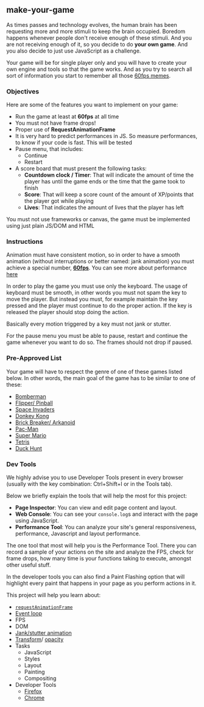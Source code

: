 ## make-your-game

As times passes and technology evolves, the human brain has been requesting
more and more stimuli to keep the brain occupied. Boredom happens whenever
people don't receive enough of these stimuli. And you are not receiving enough
of it, so you decide to do **your own game**. And you also decide to just use
JavaScript as a challenge.

Your game will be for single player only and you will have to create your
own engine and tools so that the game works. And as you try to search all sort
of information you start to remember all those [60fps memes](https://pics.me.me/60-fps-59-fps-35518800.png).

### Objectives

Here are some of the features you want to implement on your game:

- Run the game at least at **60fps** at all time
- You must not have frame drops!
- Proper use of **RequestAnimationFrame**
- It is very hard to predict performances in JS. So measure performances,
  to know if your code is fast. This will be tested
- Pause menu, that includes:
  - Continue
  - Restart
- A score board that must present the following tasks:
  - **Countdown clock / Timer**: That will indicate the amount of time the player has until the game ends or the time that the game took to finish
  - **Score**: That will keep a score count of the amount of XP/points that the player got while playing
  - **Lives**: That indicates the amount of lives that the player has left

You must not use frameworks or canvas, the game must be implemented using just plain JS/DOM and HTML

### Instructions

Animation must have consistent motion, so in order to have a smooth animation (without interruptions or better named: jank animation) you must achieve a special number, [**60fps**](https://blog.algolia.com/performant-web-animations/). You can see more about performance [here](https://public.01-edu.org/subjects/good-practices/)

In order to play the game you must use only the keyboard. The usage of keyboard must be smooth, in other words you must not spam the key to move the player. But instead you must, for example maintain the key pressed and the player must continue to do the proper action. If the key is released the player should stop doing the action.

Basically every motion triggered by a key must not jank or stutter.

For the pause menu you must be able to pause, restart and continue the game whenever you want to do so. The frames should not drop if paused.

### Pre-Approved List

Your game will have to respect the genre of one of these games listed below. In other words, the main goal of the game has to be similar to one of these:

- [Bomberman](https://en.wikipedia.org/wiki/Super_Bomberman)
- [Flipper/ Pinball](https://en.wikipedia.org/wiki/Pinball)
- [Space Invaders](https://en.wikipedia.org/wiki/Space_Invaders)
- [Donkey Kong](https://en.wikipedia.org/wiki/Donkey_Kong)
- [Brick Breaker/ Arkanoid](https://en.wikipedia.org/wiki/Arkanoid)
- [Pac-Man](https://en.wikipedia.org/wiki/Pac-Man)
- [Super Mario](https://en.wikipedia.org/wiki/Super_Mario)
- [Tetris](https://en.wikipedia.org/wiki/Tetris)
- [Duck Hunt](https://en.wikipedia.org/wiki/Duck_Hunt)

### Dev Tools

We highly advise you to use Developer Tools present in every browser (usually with the key combination: Ctrl+Shift+I or in the Tools tab).

Below we briefly explain the tools that will help the most for this project:

- **Page Inspector**: You can view and edit page content and layout.
- **Web Console**: You can see your `console.log`s and interact with the page using JavaScript.
- **Performance Tool**: You can analyze your site's general responsiveness, performance, Javascript and layout performance.

The one tool that most will help you is the Performance Tool. There you can record a sample of your actions on the site and analyze the FPS, check for frame drops, how many time is your functions taking to execute, amongst other useful stuff.

In the developer tools you can also find a Paint Flashing option that will highlight every paint that happens in your page as you perform actions in it.

This project will help you learn about:

- [`requestAnimationFrame`](https://developer.mozilla.org/en-US/docs/Web/API/window/requestAnimationFrame)
- [Event loop](https://developer.mozilla.org/en-US/docs/Web/JavaScript/EventLoop)
- FPS
- DOM
- [Jank/stutter animation](https://murtada.nl/blog/going-jank-free-achieving-60-fps-smooth-websites)
- [Transform](https://developer.mozilla.org/en-US/docs/Web/CSS/transform)/ [opacity](https://developer.mozilla.org/en-US/docs/Web/CSS/opacity)
- Tasks
  - JavaScript
  - Styles
  - Layout
  - Painting
  - Compositing
- Developer Tools
  - [Firefox](https://developer.mozilla.org/en-US/docs/Learn/Common_questions/What_are_browser_developer_tools)
  - [Chrome](https://developers.google.com/web/tools/chrome-devtools)
